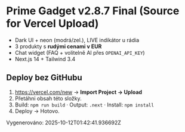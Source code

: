 # Prime Gadget v2.8.7 Final (Source for Vercel Upload)

- Dark UI + neon (modrá/zel.), LIVE indikátor u rádia
- 3 produkty s **rudými cenami v EUR**
- Chat widget (FAQ + volitelně AI přes `OPENAI_API_KEY`)
- Next.js 14 + Tailwind 3.4

## Deploy bez GitHubu
1) https://vercel.com/new → **Import Project → Upload**
2) Přetáhni obsah této složky.
3) Build: `npm run build` · Output: `.next` · Install: `npm install`
4) Deploy → Hotovo.

Vygenerováno: 2025-10-12T01:42:41.936692Z
